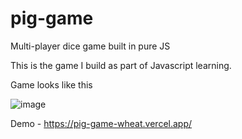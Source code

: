 # pig-game
Multi-player dice game built in pure JS

This is the game I build as part of Javascript learning.

Game looks like this 

![image](https://user-images.githubusercontent.com/8840091/233590329-7bb01b88-c512-4f3f-b4e3-bcbf53d0fe88.png)


Demo - https://pig-game-wheat.vercel.app/
